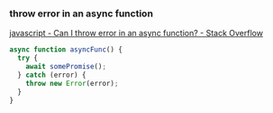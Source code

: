 ###  throw error in an async function

[javascript - Can I throw error in an async function? - Stack Overflow](https://stackoverflow.com/questions/44562426/can-i-throw-error-in-an-async-function "javascript - Can I throw error in an async function? - Stack Overflow")




```js
async function asyncFunc() {
  try {
    await somePromise();
  } catch (error) {
    throw new Error(error);
  }
}
```
